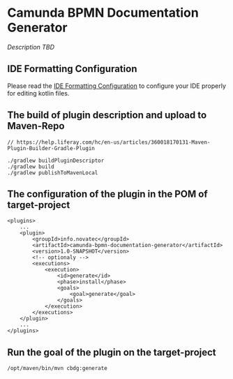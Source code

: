 # Camunda BPMN Documentation Generator

*Description TBD*

## IDE Formatting Configuration

Please read the [IDE Formatting Configuration](src/docs/config/ide_config.md) to configure your IDE properly for editing
kotlin files.

## The build of plugin description and upload to Maven-Repo

    // https://help.liferay.com/hc/en-us/articles/360018170131-Maven-Plugin-Builder-Gradle-Plugin

    ./gradlew buildPluginDescriptor
    ./gradlew build
    ./gradlew publishToMavenLocal

## The configuration of the plugin in the POM of target-project

    <plugins>
        ... 
        <plugin>
            <groupId>info.novatec</groupId>
            <artifactId>camunda-bpmn-documentation-generator</artifactId>
            <version>1.0-SNAPSHOT</version>
            <!-- optionaly --> 
            <executions>
                <execution>
                    <id>generate</id>
                    <phase>install</phase>
                    <goals>
                        <goal>generate</goal>
                    </goals>
                </execution>
            </executions>
        </plugin>
        ...
    </plugins>

## Run the goal of the plugin on the target-project 

    /opt/maven/bin/mvn cbdg:generate